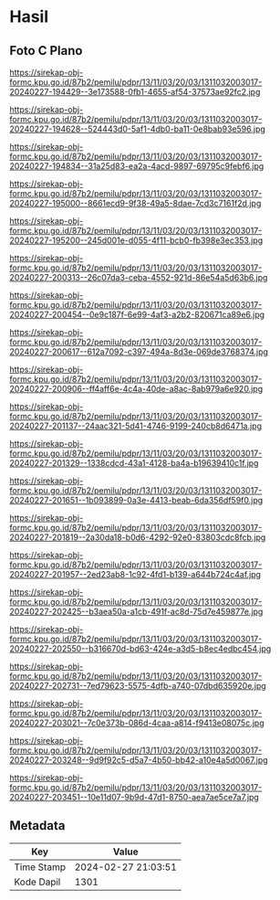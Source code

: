 # Hasil

## Foto C Plano

https://sirekap-obj-formc.kpu.go.id/87b2/pemilu/pdpr/13/11/03/20/03/1311032003017-20240227-194429--3e173588-0fb1-4655-af54-37573ae92fc2.jpg

https://sirekap-obj-formc.kpu.go.id/87b2/pemilu/pdpr/13/11/03/20/03/1311032003017-20240227-194628--524443d0-5af1-4db0-ba11-0e8bab93e596.jpg

https://sirekap-obj-formc.kpu.go.id/87b2/pemilu/pdpr/13/11/03/20/03/1311032003017-20240227-194834--31a25d83-ea2a-4acd-9897-69795c9febf6.jpg

https://sirekap-obj-formc.kpu.go.id/87b2/pemilu/pdpr/13/11/03/20/03/1311032003017-20240227-195000--8661ecd9-9f38-49a5-8dae-7cd3c7161f2d.jpg

https://sirekap-obj-formc.kpu.go.id/87b2/pemilu/pdpr/13/11/03/20/03/1311032003017-20240227-195200--245d001e-d055-4f11-bcb0-fb398e3ec353.jpg

https://sirekap-obj-formc.kpu.go.id/87b2/pemilu/pdpr/13/11/03/20/03/1311032003017-20240227-200313--26c07da3-ceba-4552-921d-86e54a5d63b6.jpg

https://sirekap-obj-formc.kpu.go.id/87b2/pemilu/pdpr/13/11/03/20/03/1311032003017-20240227-200454--0e9c187f-6e99-4af3-a2b2-820671ca89e6.jpg

https://sirekap-obj-formc.kpu.go.id/87b2/pemilu/pdpr/13/11/03/20/03/1311032003017-20240227-200617--612a7092-c397-494a-8d3e-069de3768374.jpg

https://sirekap-obj-formc.kpu.go.id/87b2/pemilu/pdpr/13/11/03/20/03/1311032003017-20240227-200906--ff4aff6e-4c4a-40de-a8ac-8ab979a6e920.jpg

https://sirekap-obj-formc.kpu.go.id/87b2/pemilu/pdpr/13/11/03/20/03/1311032003017-20240227-201137--24aac321-5d41-4746-9199-240cb8d6471a.jpg

https://sirekap-obj-formc.kpu.go.id/87b2/pemilu/pdpr/13/11/03/20/03/1311032003017-20240227-201329--1338cdcd-43a1-4128-ba4a-b19639410c1f.jpg

https://sirekap-obj-formc.kpu.go.id/87b2/pemilu/pdpr/13/11/03/20/03/1311032003017-20240227-201651--1b093899-0a3e-4413-beab-6da356df59f0.jpg

https://sirekap-obj-formc.kpu.go.id/87b2/pemilu/pdpr/13/11/03/20/03/1311032003017-20240227-201819--2a30da18-b0d6-4292-92e0-83803cdc8fcb.jpg

https://sirekap-obj-formc.kpu.go.id/87b2/pemilu/pdpr/13/11/03/20/03/1311032003017-20240227-201957--2ed23ab8-1c92-4fd1-b139-a644b724c4af.jpg

https://sirekap-obj-formc.kpu.go.id/87b2/pemilu/pdpr/13/11/03/20/03/1311032003017-20240227-202425--b3aea50a-a1cb-491f-ac8d-75d7e459877e.jpg

https://sirekap-obj-formc.kpu.go.id/87b2/pemilu/pdpr/13/11/03/20/03/1311032003017-20240227-202550--b316670d-bd63-424e-a3d5-b8ec4edbc454.jpg

https://sirekap-obj-formc.kpu.go.id/87b2/pemilu/pdpr/13/11/03/20/03/1311032003017-20240227-202731--7ed79623-5575-4dfb-a740-07dbd635920e.jpg

https://sirekap-obj-formc.kpu.go.id/87b2/pemilu/pdpr/13/11/03/20/03/1311032003017-20240227-203021--7c0e373b-086d-4caa-a814-f9413e08075c.jpg

https://sirekap-obj-formc.kpu.go.id/87b2/pemilu/pdpr/13/11/03/20/03/1311032003017-20240227-203248--9d9f92c5-d5a7-4b50-bb42-a10e4a5d0067.jpg

https://sirekap-obj-formc.kpu.go.id/87b2/pemilu/pdpr/13/11/03/20/03/1311032003017-20240227-203451--10e11d07-9b9d-47d1-8750-aea7ae5ce7a7.jpg


## Metadata

| Key        | Value               |
| ---------- | ------------------- |
| Time Stamp | 2024-02-27 21:03:51 |
| Kode Dapil | 1301                |



